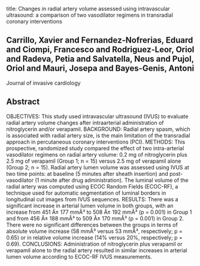 title: Changes in radial artery volume assessed using intravascular ultrasound: a comparison of two vasodilator regimens in transradial coronary interventions

## Carrillo, Xavier and Fernandez-Nofrerias, Eduard and Ciompi, Francesco and Rodriguez-Leor, Oriol and Radeva, Petia and Salvatella, Neus and Pujol, Oriol and Mauri, Josepa and Bayes-Genis, Antoni
Journal of invasive cardiology


## Abstract
OBJECTIVES: This study used intravascular ultrasound (IVUS) to evaluate radial artery volume changes after intraarterial administration of nitroglycerin and/or verapamil. BACKGROUND: Radial artery spasm, which is associated with radial artery size, is the main limitation of the transradial approach in percutaneous coronary interventions (PCI). METHODS: This prospective, randomized study compared the effect of two intra-arterial vasodilator regimens on radial artery volume: 0.2 mg of nitroglycerin plus 2.5 mg of verapamil (Group 1; n = 15) versus 2.5 mg of verapamil alone (Group 2; n = 15). Radial artery lumen volume was assessed using IVUS at two time points: at baseline (5 minutes after sheath insertion) and post-vasodilator (1 minute after drug administration). The luminal volume of the radial artery was computed using ECOC Random Fields (ECOC-RF), a technique used for automatic segmentation of luminal borders in longitudinal cut images from IVUS sequences. RESULTS: There was a significant increase in arterial lumen volume in both groups, with an increase from 451 Â± 177 mmÂ³ to 508 Â± 192 mmÂ³ (p = 0.001) in Group 1 and from 456 Â± 188 mmÂ³ to 509 Â± 170 mmÂ³ (p = 0.001) in Group 2. There were no significant differences between the groups in terms of absolute volume increase (58 mmÂ³ versus 53 mmÂ³, respectively; p = 0.65) or in relative volume increase (14% versus 20%, respectively; p = 0.69). CONCLUSIONS: Administration of nitroglycerin plus verapamil or verapamil alone to the radial artery resulted in similar increases in arterial lumen volume according to ECOC-RF IVUS measurements.

